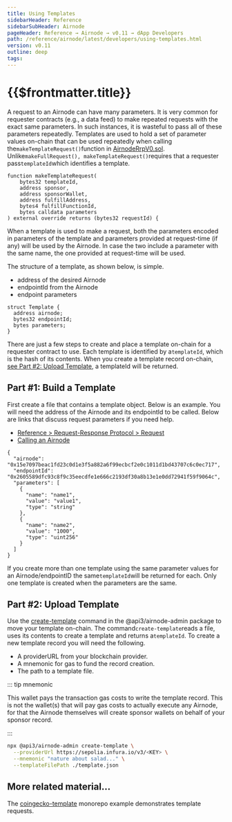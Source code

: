 ```yaml
---
title: Using Templates
sidebarHeader: Reference
sidebarSubHeader: Airnode
pageHeader: Reference → Airnode → v0.11 → dApp Developers
path: /reference/airnode/latest/developers/using-templates.html
version: v0.11
outline: deep
tags:
---
```


<VersionWarning/>

<PageHeader/>

<SearchHighlight/>

<FlexStartTag/>

# {{$frontmatter.title}}

<!-- TODO: 2021-11-02 wkande: Should this doc speak to creating a templateId? See the code
example ./code/create-template-id.js which may not be used anywhere in
these docs at this time. -->

A request to an Airnode can have many parameters. It is very common for
requester contracts (e.g., a data feed) to make repeated requests with the exact
same parameters. In such instances, it is wasteful to pass all of these
parameters repeatedly. Templates are used to hold a set of parameter values
on-chain that can be used repeatedly when calling
the`makeTemplateRequest()`function in
[AirnodeRrpV0.sol](https://github.com/api3dao/airnode/blob/v0.8/packages/airnode-protocol/contracts/rrp/AirnodeRrpV0.sol).
Unlike`makeFullRequest(), makeTemplateRequest()`requires that a requester
pass`templateId`which identifies a template.

```solidity
function makeTemplateRequest(
    bytes32 templateId,
    address sponsor,
    address sponsorWallet,
    address fulfillAddress,
    bytes4 fulfillFunctionId,
    bytes calldata parameters
) external override returns (bytes32 requestId) {
```

When a template is used to make a request, both the parameters encoded in
parameters of the template and parameters provided at request-time (if any) will
be used by the Airnode. In case the two include a parameter with the same name,
the one provided at request-time will be used.

The structure of a template, as shown below, is simple.

- address of the desired Airnode
- endpointId from the Airnode
- endpoint parameters

```solidity
struct Template {
  address airnode;
  bytes32 endpointId;
  bytes parameters;
}
```

There are just a few steps to create and place a template on-chain for a
requester contract to use. Each template is identified by a`templateId`, which
is the hash of its contents. When you create a template record on-chain,
[see Part #2: Upload Template](/reference/airnode/latest/developers/using-templates.md#part-2-upload-template),
a templateId will be returned.

## Part #1: Build a Template

First create a file that contains a template object. Below is an example. You
will need the address of the Airnode and its endpointId to be called. Below are
links that discuss request parameters if you need help.

- [Reference > Request-Response Protocol > Request](/reference/airnode/latest/concepts/request.md)
- [Calling an Airnode](/reference/airnode/latest/developers/call-an-airnode.md#request-parameters)

```
{
  "airnode": "0x15e7097beac1fd23c0d1e3f5a882a6f99ecbcf2e0c1011d1bd43707c6c0ec717",
  "endpointId": "0x2605589dfc93c8f9c35eecdfe1e666c2193df30a8b13e1e0dd72941f59f9064c",
  "parameters": [
    {
      "name": "name1",
      "value": "value1",
      "type": "string"
    },
    {
      "name": "name2",
      "value": "1000",
      "type": "uint256"
    }
  ]
}
```

If you create more than one template using the same parameter values for an
Airnode/endpointID the same`templateId`will be returned for each. Only one
template is created when the parameters are the same.

## Part #2: Upload Template

Use the
[create-template](https://github.com/api3dao/airnode/tree/v0.8/packages/airnode-admin#create-template)
command in the @api3/airnode-admin package to move your template on-chain. The
command`create-template`reads a file, uses its contents to create a template and
returns a`templateId`. To create a new template record you will need the
following.

- A providerURL from your blockchain provider.
- A mnemonic for gas to fund the record creation.
- The path to a template file.

::: tip mnemonic

This wallet pays the transaction gas costs to write the template record. This is
not the wallet(s) that will pay gas costs to actually execute any Airnode, for
that the Airnode themselves will create sponsor wallets on behalf of your
sponsor record.

:::

```bash
npx @api3/airnode-admin create-template \
  --providerUrl https://sepolia.infura.io/v3/<KEY> \
  --mnemonic "nature about salad..." \
  --templateFilePath ./template.json
```

## More related material...

The
[coingecko-template](https://github.com/api3dao/airnode/tree/v0.9/packages/airnode-examples/integrations/coingecko-template)
monorepo example demonstrates template requests.

<FlexEndTag/>

